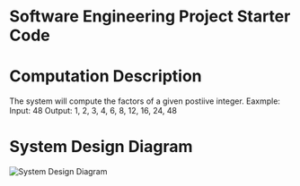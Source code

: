 # Software Engineering Project Starter Code

# Computation Description
The system will compute the factors of a given postiive integer. 
Eaxmple:
Input: 48
Output: 1, 2, 3, 4, 6, 8, 12, 16, 24, 48

# System Design Diagram
![System Design Diagram](https://github.com/TarronSmith/project-starter-code-Tarron/blob/main/Completed%20System%20Diagram.jpg?raw=true)

